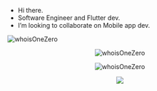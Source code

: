 - Hi there.
- Software Engineer and Flutter dev.
- I’m looking to collaborate on Mobile app dev.

<!-- ![](https://komarev.com/ghpvc/?username=your-github-username) -->

<p align="left"> <img src="https://komarev.com/ghpvc/?username=whoIsOneZero&label=Profile%20views&color=0e75b6&style=flat" alt="whoisOneZero"/> </p>

<p align="center"><img src="https://github-readme-stats.vercel.app/api/top-langs/?username=whoisOneZero&theme=vue-dark&show_icons=true&hide_border=true&layout=compact" alt="whoisOneZero" /></p>

<p align="center"><img src="https://github-readme-stats.vercel.app/api?username=whoIsOneZero&theme=vue-dark&show_icons=true&hide_border=true&count_private=true" alt="whoisOneZero" /></p>

<p align="center"><img src="https://github-readme-streak-stats.herokuapp.com/?user=whoisOneZero&theme=vue-dark&hide_border=true"/></p>

<!---
whoIsOneZero/whoIsOneZero is a ✨ special ✨ repository because its `README.md` (this file) appears on your GitHub profile.
You can click the Preview link to take a look at your changes.
--->